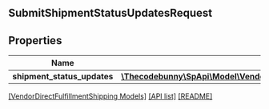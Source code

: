 ## SubmitShipmentStatusUpdatesRequest

## Properties

Name | Type | Description | Notes
------------ | ------------- | ------------- | -------------
**shipment_status_updates** | [**\Thecodebunny\SpApi\Model\VendorDirectFulfillmentShipping\ShipmentStatusUpdate[]**](ShipmentStatusUpdate.md) |  | [optional]

[[VendorDirectFulfillmentShipping Models]](../) [[API list]](../../Api) [[README]](../../../README.md)
